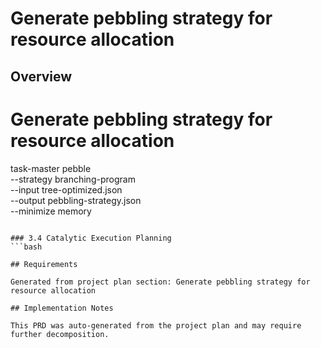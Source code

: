 # Generate pebbling strategy for resource allocation

## Overview

# Generate pebbling strategy for resource allocation
task-master pebble \
    --strategy branching-program \
    --input tree-optimized.json \
    --output pebbling-strategy.json \
    --minimize memory
```

### 3.4 Catalytic Execution Planning
```bash

## Requirements

Generated from project plan section: Generate pebbling strategy for resource allocation

## Implementation Notes

This PRD was auto-generated from the project plan and may require further decomposition.


